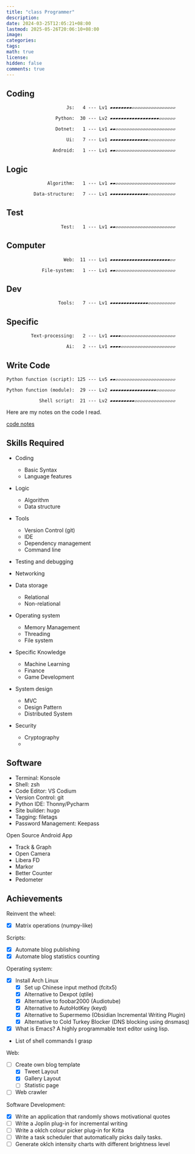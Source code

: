 ```yaml
---
title: "class Programmer"
description: 
date: 2024-03-25T12:05:21+08:00
lastmod: 2025-05-26T20:06:10+08:00
image: 
categories: 
tags: 
math: true
license: 
hidden: false
comments: true
---
```

## Coding

                          Js:   4 --- Lv1 ▰▰▰▰▰▰▰▰▱▱▱▱▱▱▱▱▱▱▱▱▱▱▱▱

                      Python:  30 --- Lv2 ▰▰▰▰▰▰▰▰▰▰▰▰▰▰▰▰▰▰▱▱▱▱▱▱

                      Dotnet:   1 --- Lv1 ▰▰▱▱▱▱▱▱▱▱▱▱▱▱▱▱▱▱▱▱▱▱▱▱

                          Ui:   7 --- Lv1 ▰▰▰▰▰▰▰▰▰▰▰▰▰▰▱▱▱▱▱▱▱▱▱▱

                     Android:   1 --- Lv1 ▰▰▱▱▱▱▱▱▱▱▱▱▱▱▱▱▱▱▱▱▱▱▱▱

## Logic

                   Algorithm:   1 --- Lv1 ▰▰▱▱▱▱▱▱▱▱▱▱▱▱▱▱▱▱▱▱▱▱▱▱

              Data-structure:   7 --- Lv1 ▰▰▰▰▰▰▰▰▰▰▰▰▰▰▱▱▱▱▱▱▱▱▱▱

## Test

                        Test:   1 --- Lv1 ▰▰▱▱▱▱▱▱▱▱▱▱▱▱▱▱▱▱▱▱▱▱▱▱

## Computer

                         Web:  11 --- Lv1 ▰▰▰▰▰▰▰▰▰▰▰▰▰▰▰▰▰▰▰▰▰▰▱▱

                 File-system:   1 --- Lv1 ▰▰▱▱▱▱▱▱▱▱▱▱▱▱▱▱▱▱▱▱▱▱▱▱

## Dev

                       Tools:   7 --- Lv1 ▰▰▰▰▰▰▰▰▰▰▰▰▰▰▱▱▱▱▱▱▱▱▱▱

## Specific

             Text-processing:   2 --- Lv1 ▰▰▰▰▱▱▱▱▱▱▱▱▱▱▱▱▱▱▱▱▱▱▱▱

                          Ai:   2 --- Lv1 ▰▰▰▰▱▱▱▱▱▱▱▱▱▱▱▱▱▱▱▱▱▱▱▱

## Write Code

    Python function (script): 125 --- Lv5 ▰▰▱▱▱▱▱▱▱▱▱▱▱▱▱▱▱▱▱▱▱▱▱▱

    Python function (module):  29 --- Lv2 ▰▰▰▰▰▰▰▰▰▰▰▰▰▰▰▰▰▱▱▱▱▱▱▱

                Shell script:  21 --- Lv2 ▰▰▰▰▰▰▰▰▰▱▱▱▱▱▱▱▱▱▱▱▱▱▱▱

Here are my notes on the code I read.

[code notes](/zh/code)

## Skills Required

- Coding
    - Basic Syntax
    - Language features
- Logic
    - Algorithm
    - Data structure
- Tools
    - Version Control (git)
    - IDE
    - Dependency management
    - Command line

- Testing and debugging

- Networking
- Data storage
    - Relational
    - Non-relational
- Operating system
    - Memory Management
    - Threading
    - File system
- Specific Knowledge
    - Machine Learning
    - Finance
    - Game Development
- System design
    - MVC
    - Design Pattern
    - Distributed System
- Security
    - Cryptography
    - 

## Software
- Terminal: Konsole
- Shell: zsh
- Code Editor: VS Codium
- Version Control: git
- Python IDE: Thonny/Pycharm
- Site builder: hugo
- Tagging: filetags
- Password Management: Keepass

Open Source Android App
- Track & Graph
- Open Camera
- Libera FD
- Markor
- Better Counter
- Pedometer

## Achievements
Reinvent the wheel:
- [x] Matrix operations (numpy-like)

Scripts:
- [x] Automate blog publishing
- [x] Automate blog statistics counting

Operating system:
- [x] Install Arch Linux
    - [x] Set up Chinese input method (fcitx5)
    - [x] Alternative to Dexpot (qtile)
    - [x] Alternative to foobar2000 (Audiotube)
    - [x] Alternative to AutoHotKey (keyd)
    - [x] Alternative to Supermemo (Obsidian Incremental Writing Plugin)
    - [x] Alternative to Cold Turkey Blocker (DNS blocking using dnsmasq)
- [x] What is Emacs? A highly programmable text editor using lisp.
- List of shell commands I grasp

Web:
- [ ] Create own blog template
    - [x] Tweet Layout
    - [x] Gallery Layout
    - [ ] Statistic page
- [ ] Web crawler

Software Development:
- [x] Write an application that randomly shows motivational quotes
- [ ] Write a Joplin plug-in for incremental writing
- [ ] Write a oklch colour picker plug-in for Krita
- [ ] Write a task scheduler that automatically picks daily tasks. 
- [ ] Generate oklch intensity charts with different brightness level

